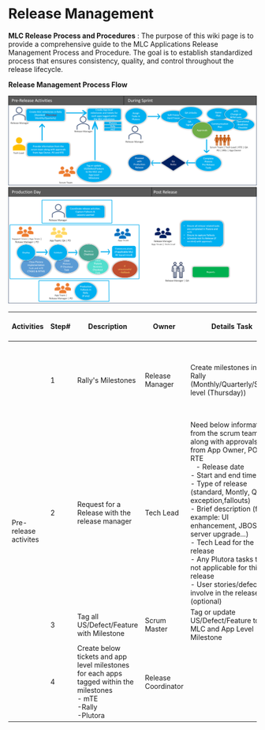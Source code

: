 # Release Management

**MLC Release Process and Procedures** : The purpose of this wiki page is to provide a comprehensive guide to the MLC Applications Release Management Process and Procedure. The goal is to establish standardized process that ensures consistency, quality, and control throughout the release lifecycle.

**Release Management Process Flow**

![image](https://github.com/dheenapm/testreadme/blob/main/Picture1.png)
![image](https://github.com/dheenapm/testreadme/blob/main/Picture2.png)

</div>
<table class="tg"><thead>
  <tr>
    <th class="tg-q3nt">Activities</th>
    <th class="tg-x1z9">Step#</th>
    <th class="tg-q3nt"> Description</th>
    <th class="tg-x1z9">Owner</th>
    <th class="tg-x1z9">Details Task</th>
    <th class="tg-x1z9">Release Mangement activites</th>
    <th class="tg-x1z9">Standard Release</th>
    <th class="tg-x1z9">Monthly Release</th>
    <th class="tg-x1z9">Quaterly Release</th>
    <th class="tg-x1z9">Emergency(Hotfix)Releases</th>
    <th class="tg-x1z9">Lead time</th>
    <th class="tg-x1z9">Notes</th>
  </tr></thead>
<tbody>
  <tr>
    <td class="tg-54sw" rowspan="4">Pre- release activites</td>
    <td class="tg-bn54">1</td>
    <td class="tg-rcip">Rally's Milestones</td>
    <td class="tg-gd2f">Release Manager</td>
    <td class="tg-iz6e">Create milestones in Rally (Monthly/Quarterly/Sprint level (Thursday))</td>
    <td class="tg-gd2f">Set up for the year calendar ahead for teams to use as placeholder for future releases</td>
    <td class="tg-gd2f">Yes</td>
    <td class="tg-gd2f">Yes</td>
    <td class="tg-gd2f">Yes</td>
    <td class="tg-gd2f">Yes</td>
    <td class="tg-gd2f"> </td>
    <td class="tg-gd2f"></td>
  </tr>
  <tr>
    <td class="tg-bn54">2</td>
    <td class="tg-rcip">Request for a Release with the release manager </td>
    <td class="tg-gd2f">Tech Lead</td>
    <td class="tg-jxgv">Need below information from the scrum team along with approvals from App Owner, PO and RTE<br>&nbsp;&nbsp; - Release date  <br> - Start and end time  <br> - Type of release (standard, Montly, QTR exception,fallouts) <br> - Brief description (for example: UI enhancement, JBOSS server upgrade...) <br> - Tech Lead for the release<br> - Any Plutora tasks that’s not applicable for this release <br> - User stories/defects involve in the release (optional) </td>
    <td class="tg-gd2f">RM will identify MLC or App level milestone are needed</td>
    <td class="tg-gd2f">Yes</td>
    <td class="tg-gd2f">No</td>
    <td class="tg-gd2f">No</td>
    <td class="tg-gd2f">Yes</td>
    <td class="tg-jxgv">Beginning of QTR - Quaterly release<br> At least 4 week prior - Monthly Release<br> Beginning of the sprint - Standard Release</td>
    <td class="tg-gd2f">Release on Demand types:<br> Emergency Release: urgent releases not related to any fallouts<br> Hotifx Release: to remediate fallouts</td>
  </tr>
  <tr>
    <td class="tg-bn54">3</td>
    <td class="tg-rcip">Tag all US/Defect/Feature with Milestone</td>
    <td class="tg-gd2f">Scrum Master</td>
    <td class="tg-gd2f">Tag or update US/Defect/Feature to the MLC and App Level Milestone</td>
    <td class="tg-gd2f">NA</td>
    <td class="tg-gd2f">Yes</td>
    <td class="tg-gd2f">Yes</td>
    <td class="tg-gd2f">Yes</td>
    <td class="tg-gd2f">Yes</td>
    <td class="tg-gd2f"></td>
    <td class="tg-gd2f"></td>
  </tr>
  <tr>
    <td class="tg-o5n3">4</td>
    <td class="tg-f4yw">Create below tickets and app level milestones for each apps tagged within the milestones <br> - mTE<br> -Rally<br> -Plutora</td>
    <td class="tg-kcps">Release Coordinator</td>
    <td class="tg-kcps"></td>
    <td class="tg-kcps">- Create MLC level milestone for the the release<br> - Create milestone for each App level</td>
    <td class="tg-kcps">Yes</td>
    <td class="tg-kcps">Yes</td>
    <td class="tg-kcps">Yes</td>
    <td class="tg-kcps">Yes</td>
    <td class="tg-kcps"></td>
    <td class="tg-kcps"></td>
  </tr>
</tbody></table>
